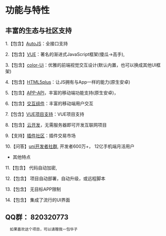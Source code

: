 # 功能与特性
##  丰富的生态与社区支持

1.【包含】[AutoJS](#)：全接口支持 

2.【包含】[VUE](https://cn.vuejs.org/)：著名的渐进式JavaScript框架(傻瓜->高手),

3.【包含】[color-Ui](http://demo.color-ui.com/)：优雅的前端视觉交互设计(默认内置，也可以换成其他UI框架)

4.【包含】[HTML5plus](http://www.html5plus.org/doc/)：让JS拥有与App一样的能力(原生安卓)

5.【包含】[APP-API](https://uniapp.dcloud.io/api/#api-%E5%88%97%E8%A1%A8)，丰富的移动端功能支持(原生安卓)，

6.【包含】[交互组件](https://uniapp.dcloud.io/component/README)：丰富的移动端用户交互

7.【包含】[VUE项目支持](https://uniapp.dcloud.io/collocation/App)：VUE项目支持

8.【包含】[云开发](https://uniapp.dcloud.io/uniCloud/README)，无需服务器即可开发互联网项目

9.【支持】[插件社区](https://ext.dcloud.net.cn/)：插件交易市场

10.【问答】[uni开发者社群](https://dcloud.io/), 开发者600万+， 12亿手机端月活用户

 
* 其他特点

11.【包含】 代码自动加密,

12.【包含】 项目自动部署，自动升级，或远程脚本

13.【包含】 无目标APP限制

14.【包含】  集成了流行的UI界面

 
## QQ群：  820320773
 
```js
  如果喜欢这个项目，可以请赠我一包华子 
```